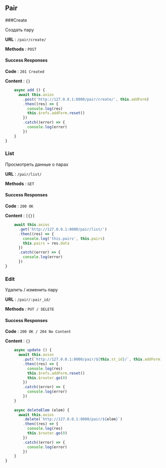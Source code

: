 ## Pair 

###Create 

Создать пару

**URL** : `/pair/create/`

**Methods** : `POST`

#### Success Responses

**Code** : `201 Created`

**Content** : `{}`

```javascript
    async add () {
      await this.axios
        .post('http://127.0.0.1:8000/pair/create/', this.addForm)
        .then((res) => {
          console.log(res)
          this.$refs.addForm.reset()
        })
        .catch((error) => {
          console.log(error)
        })
    }
}
```

### List

Просмотреть данные о парах

**URL** : `/pair/list/`

**Methods** : `GET`

#### Success Responses

**Code** : `200 OK`

**Content** : `[{}]`

```javascript
    await this.axios
      .get('http://127.0.0.1:8000/pair/list/')
      .then((res) => {
        console.log('this.pairs', this.pairs)
        this.pairs = res.data
      })
      .catch((error) => {
        console.log(error)
      })
}
```

### Edit 

Удалить / изменить пару

**URL** : `/pair/:pair_id/`

**Methods** : `PUT / DELETE`

#### Success Responses

**Code** : `200 OK / 204 No Content`

**Content** : `{}`

```javascript
    async update () {
      await this.axios
        .put(`http://127.0.0.1:8000/pair/${this.st_id}/`, this.addForm)
        .then((res) => {
          console.log(res)
          this.$refs.addForm.reset()
          this.$router.go(0)
        })
        .catch((error) => {
          console.log(error)
        })
    }
    
    async deleteElem (elem) {
      await this.axios
        .delete(`http://127.0.0.1:8000/pair/${elem}`)
        .then((res) => {
          console.log(res)
          this.$router.go(0)
        })
        .catch((error) => {
          console.log(error)
        })
    }
}
```